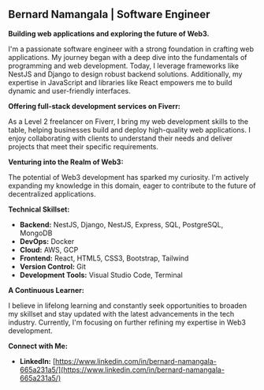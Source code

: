 ## Bernard Namangala | Software Engineer

**Building web applications and exploring the future of Web3.**

I'm a passionate software engineer with a strong foundation in crafting web applications. My journey began with a deep dive into the fundamentals of programming and web development. Today, I leverage frameworks like NestJS and Django to design robust backend solutions. Additionally, my expertise in JavaScript and libraries like React empowers me to build dynamic and user-friendly interfaces.

**Offering full-stack development services on Fiverr:**

As a Level 2 freelancer on Fiverr, I bring my web development skills to the table, helping businesses build and deploy high-quality web applications. I enjoy collaborating with clients to understand their needs and deliver projects that meet their specific requirements.

**Venturing into the Realm of Web3:**

The potential of Web3 development has sparked my curiosity. I'm actively expanding my knowledge in this domain, eager to contribute to the future of decentralized applications.

**Technical Skillset:**

* **Backend:** NestJS, Django, NestJS, Express, SQL, PostgreSQL, MongoDB
* **DevOps:** Docker
* **Cloud:** AWS, GCP
* **Frontend:** React, HTML5, CSS3, Bootstrap, Tailwind
* **Version Control:** Git
* **Development Tools:** Visual Studio Code, Terminal


**A Continuous Learner:**

I believe in lifelong learning and constantly seek opportunities to broaden my skillset and stay updated with the latest advancements in the tech industry. Currently, I'm focusing on further refining my expertise in Web3 development.

**Connect with Me:**

* **LinkedIn:** [https://www.linkedin.com/in/bernard-namangala-665a231a5/](https://www.linkedin.com/in/bernard-namangala-665a231a5/)


